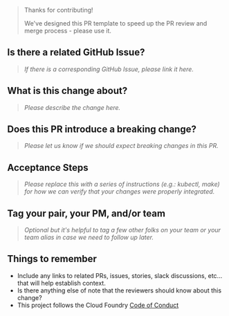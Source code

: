 > Thanks for contributing!
>
> We've designed this PR template to speed up the PR review and merge process - please use it.

## Is there a related GitHub Issue?
> _If there is a corresponding GitHub Issue, please link it here._

## What is this change about?
> _Please describe the change here._

## Does this PR introduce a breaking change?
> _Please let us know if we should expect breaking changes in this PR._

## Acceptance Steps
> _Please replace this with a series of instructions (e.g.: kubectl, make) for how we can verify that your changes were properly integrated._

## Tag your pair, your PM, and/or team
> _Optional but it's helpful to tag a few other folks on your team or your team alias in case we need to follow up later._

## Things to remember
- Include any links to related PRs, issues, stories, slack discussions, etc... that will help establish context.
- Is there anything else of note that the reviewers should know about this change?
- This project follows the Cloud Foundry [Code of Conduct](https://www.cloudfoundry.org/code-of-conduct/)
